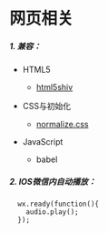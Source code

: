 # 网页相关

##### 1. 兼容：

* HTML5
    - [html5shiv](https://github.com/aFarkas/html5shiv)

* CSS与初始化
    - [normalize.css](http://necolas.github.io/normalize.css/)

* JavaScript
    - babel



##### 2. IOS微信内自动播放：

```
  wx.ready(function(){
    audio.play();
  });
```

